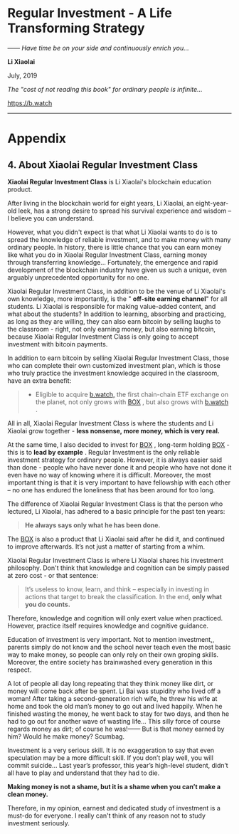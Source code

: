 # Regular Investment - A Life Transforming Strategy

*—— Have time be on your side and continuously enrich you...*

**Li Xiaolai**

July, 2019

*The "cost of not reading this book" for ordinary people is infinite...*

https://b.watch

---

# Appendix

## 4. About Xiaolai Regular Investment Class

**Xiaolai Regular Investment Class** is Li Xiaolai's blockchain education product.

After living in the blockchain world for eight years, Li Xiaolai, an eight-year-old leek, has a strong desire to spread his survival experience and wisdom – I believe you can understand.

However, what you didn't expect is that what Li Xiaolai wants to do is to spread the knowledge of reliable investment, and to make money with many ordinary people. In history, there is little chance that you can earn money like what you do in Xiaolai Regular Investment Class, earning money through transferring knowledge... Fortunately, the emergence and rapid development of the blockchain industry have given us such a unique, even arguably unprecedented opportunity for no one.

Xiaolai Regular Investment Class, in addition to be the venue of Li Xiaolai's own knowledge, more importantly, is the " **off-site earning channel**" for all students. Li Xiaolai is responsible for making value-added content, and what about the students? In addition to learning, absorbing and practicing, as long as they are willing, they can also earn bitcoin by selling laughs to the classroom - right, not only earning money, but also earning bitcoin, because Xiaolai Regular Investment Class is only going to accept investment with bitcoin payments.

In addition to earn bitcoin by selling Xiaolai Regular Investment Class, those who can complete their own customized investment plan, which is those who truly practice the investment knowledge acquired in the classroom, have an extra benefit:

> - Eligible to acquire [b.watch,](https://b.watch) the first chain-chain ETF exchange on the planet, not only grows with [BOX](https://b.watch) , but also grows with [b.watch](https://b.watch) .

All in all, Xiaolai Regular Investment Class is where the students and Li Xiaolai grow together - **less nonsense, more money, which is very real.**

At the same time, I also decided to invest for [BOX](https://b.watch) , long-term holding [BOX](https://b.watch) - this is to **lead by example** . Regular Investment is the only reliable investment strategy for ordinary people. However, it is always easier said than done - people who have never done it and people who have not done it  even have no way of knowing where it is difficult. Moreover, the most important thing is that it is very important to have fellowship with each other – no one has endured the loneliness that has been around for too long.

The difference of Xiaolai Regular Investment Class is that the person who lectured, Li Xiaolai, has adhered to a basic principle for the past ten years:

> **He always says only what he has been done.**

The [BOX](https://b.watch) is also a product that Li Xiaolai said after he did it, and continued to improve afterwards. It’s not just a matter of starting from a whim.

Xiaolai Regular Investment Class is where Li Xiaolai shares his investment philosophy. Don't think that knowledge and cognition can be simply passed at zero cost - or that sentence:

> It’s useless to know, learn, and think – especially in investing in actions that target to break the classification.
> In the end, **only what you do counts.**

Therefore, knowledge and cognition will only exert value when practiced. However, practice itself requires knowledge and cognitive guidance.

Education of investment is very important. Not to mention investment,, parents simply do not know and the school never teach even the most basic way to make money, so people can only rely on their own groping skills. Moreover, the entire society has brainwashed every generation in this respect.

A lot of people all day long repeating that they think money like dirt, or money will come back after be spent. Li Bai was stupidity who lived off a woman! After taking a second-generation rich wife, he threw his wife at home and took the old man’s money to go out and lived happily. When he finished wasting the money, he went back to stay for two days, and then he had to go out for another wave of wasting life... This silly force of course regards money as dirt; of course he was!—— But is that money earned by him? Would he make money? Scumbag.

Investment is a very serious skill. It is no exaggeration to say that even speculation may be a more difficult skill. If you don’t play well, you will commit suicide... Last year’s professor, this year’s high-level student, didn’t all have to play and understand that they had to die.

**Making money is not a shame, but it is a shame when you can’t make a clean money.**

Therefore, in my opinion, earnest and dedicated study of investment is a must-do for everyone. I really can't think of any reason not to study investment seriously.
